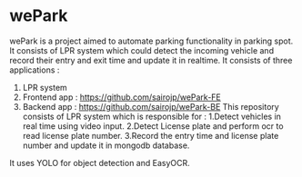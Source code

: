 # wePark 
wePark is a project aimed to automate parking functionality in parking spot. It consists of LPR system which could detect the incoming vehicle and record their entry and exit time and update it in realtime. 
It consists of three applications : 
1. LPR system
2. Frontend app : https://github.com/sairojp/wePark-FE
3. Backend app  : https://github.com/sairojp/wePark-BE
This repository consists of LPR system which is responsible for :
1.Detect vehicles in real time using video input.
2.Detect License plate and perform ocr to read license plate number.
3.Record the entry time and license plate number and update it in mongodb database. 

It uses YOLO for object detection and EasyOCR. 


